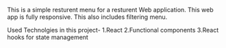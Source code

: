 This is a simple resturent menu for a resturent Web application. 
This web app is fully responsive. 
This also includes filtering menu.

Used Technolgies in this project-
1.React
2.Functional components
3.React hooks for state management
